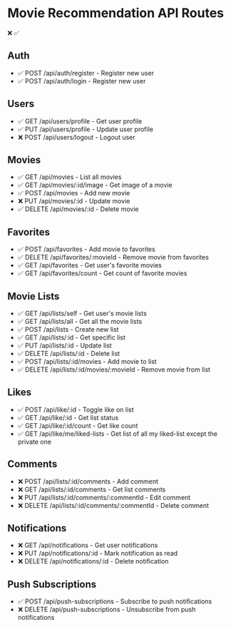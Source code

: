 # Movie Recommendation API Routes

❌ ✅

## Auth
- ✅ POST /api/auth/register         - Register new user
- ✅ POST /api/auth/login            - Register new user

## Users
- ✅ GET /api/users/profile          - Get user profile
- ✅ PUT /api/users/profile          - Update user profile
- ❌ POST /api/users/logout          - Logout user

## Movies
- ✅ GET /api/movies                 - List all movies
- ✅ GET /api/movies/:id/image             - Get image of a movie
- ✅ POST /api/movies                - Add new movie
- ❌ PUT /api/movies/:id             - Update movie
- ✅ DELETE /api/movies/:id          - Delete movie

## Favorites

- ✅ POST /api/favorites - Add movie to favorites
- ✅ DELETE /api/favorites/:movieId - Remove movie from favorites
- ✅ GET /api/favorites - Get user's favorite movies
- ✅ GET /api/favorites/count - Get count of favorite movies

## Movie Lists
- ✅ GET /api/lists/self                  - Get user's movie lists
- ✅ GET /api/lists/all                  - Get all the movie lists
- ✅ POST /api/lists                 - Create new list
- ✅ GET /api/lists/:id              - Get specific list
- ✅ PUT /api/lists/:id              - Update list
- ✅ DELETE /api/lists/:id           - Delete list
- ✅ POST /api/lists/:id/movies      - Add movie to list
- ✅ DELETE /api/lists/:id/movies/:movieId - Remove movie from list

## Likes
- ✅ POST /api/like/:id        - Toggle like on list
- ✅ GET /api/like/:id        - Get list status
- ✅ GET /api/like/:id/count  - Get like count
- ✅ GET /api/like/me/liked-lists        - Get list of all my liked-list except the private one

## Comments
- ❌ POST /api/lists/:id/comments    - Add comment
- ❌ GET /api/lists/:id/comments     - Get list comments
- ❌ PUT /api/lists/:id/comments/:commentId  - Edit comment
- ❌ DELETE /api/lists/:id/comments/:commentId - Delete comment

## Notifications
- ❌ GET /api/notifications          - Get user notifications
- ❌ PUT /api/notifications/:id      - Mark notification as read
- ❌ DELETE /api/notifications/:id   - Delete notification

## Push Subscriptions
- ✅ POST /api/push-subscriptions    - Subscribe to push notifications
- ❌ DELETE /api/push-subscriptions  - Unsubscribe from push notifications
